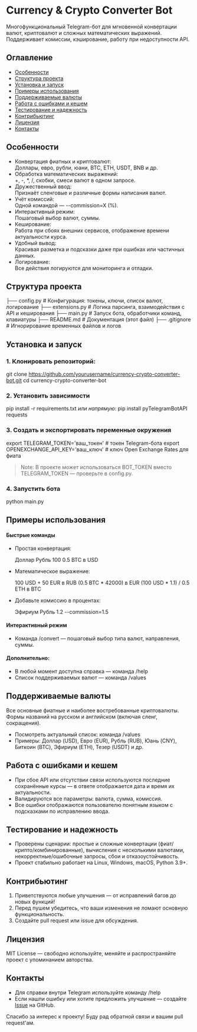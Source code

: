 # Currency & Crypto Converter Bot

Многофункциональный Telegram-бот для мгновенной конвертации валют, криптовалют и сложных математических выражений. Поддерживает комиссии, кэширование, работу при недоступности API.

## Оглавление

- [Особенности](#особенности)
- [Структура проекта](#структура-проекта)
- [Установка и запуск](#установка-и-запуск)
- [Примеры использования](#примеры-использования)
- [Поддерживаемые валюты](#поддерживаемые-валюты)
- [Работа с ошибками и кешем](#работа-с-ошибками-и-кешем)
- [Тестирование и надежность](#тестирование-и-надежность)
- [Контрибьютинг](#контрибьютинг)
- [Лицензия](#лицензия)
- [Контакты](#контакты)

## Особенности

- Конвертация фиатных и криптовалют:  
  Доллары, евро, рубли, юани, BTC, ETH, USDT, BNB и др.
- Обработка математических выражений:  
  +, -, *, /, скобки, смеси валют в одном запросе.
- Дружественный ввод:  
  Признаёт сленговые и различные формы написания валют.
- Учёт комиссий:  
  Одной командой — --commission=X (%).
- Интерактивный режим:  
  Пошаговый выбор валют, суммы.
- Кеширование:  
  Работа при сбоях внешних сервисов, отображение времени актуальности курса.
- Удобный вывод:  
  Красивая разметка и подсказки даже при ошибках или частичных данных.
- Логирование:  
  Все действия логируются для мониторинга и отладки.

## Структура проекта

├── config.py        # Конфигурация: токены, ключи, список валют, логирование
├── extensions.py    # Логика парсинга, взаимодействия с API и кеширования
├── main.py          # Запуск бота, обработчики команд, клавиатуры
├── README.md        # Документация (этот файл)
├── .gitignore       # Игнорирование временных файлов и логов
## Установка и запуск

### 1. Клонировать репозиторий:

git clone https://github.com/yourusername/currency-crypto-converter-bot.git
cd currency-crypto-converter-bot
### 2. Установить зависимости

pip install -r requirements.txt
_или напрямую:_
pip install pyTelegramBotAPI requests
### 3. Создать и экспортировать переменные окружения

export TELEGRAM_TOKEN='ваш_токен'            # токен Telegram-бота
export OPENEXCHANGE_API_KEY='ваш_ключ'       # ключ Open Exchange Rates для фиата
> Note: В проекте может использоваться BOT_TOKEN вместо TELEGRAM_TOKEN — проверьте в config.py.

### 4. Запустить бота

python main.py
## Примеры использования

#### Быстрые команды

- Простая конвертация:
   
    Доллар Рубль 100
    0.5 BTC в USD
    
- Математическое выражение:
   
    100 USD + 50 EUR в RUB
    (0.5 BTC * 42000) в EUR
    (100 USD * 1.1) / 0.5 ETH в BTC
    
- Добавьте комиссию в процентах:
   
    Эфириум Рубль 1.2 --commission=1.5
    
#### Интерактивный режим

- Команда /convert — пошаговый выбор типа валют, направления, суммы.

#### Дополнительно:
- В любой момент доступна справка — команда /help
- Список поддерживаемых валют — команда /values

## Поддерживаемые валюты

Все основные фиатные и наиболее востребованные криптовалюты. Формы названий на русском и английском (включая сленг, сокращения).
- Посмотреть актуальный список: команда /values
- Примеры: Доллар (USD), Евро (EUR), Рубль (RUB), Юань (CNY), Биткоин (BTC), Эфириум (ETH), Тезер (USDT) и др.

## Работа с ошибками и кешем

- При сбое API или отсутствии связи используются последние сохранённые курсы — в ответе отображается дата и время их актуальности.
- Валидируются все параметры: валюта, сумма, комиссия.
- Все ошибки отображаются пользователю понятным языком с подсказками по исправлению ввода.

## Тестирование и надежность

- Проверены сценарии: простые и сложные конвертации (фиат/крипто/комбинированные), вычисления с несколькими валютами, некорректные/ошибочные запросы, сбои и отказоустойчивость.
- Проект стабильно работает на Linux, Windows, macOS, Python 3.9+.

## Контрибьютинг

1. Приветствуются любые улучшения — от исправлений багов до новых функций!
2. Перед пушем убедитесь, что ваши изменения не ломают основную функциональность.
3. Создайте pull request или issue для обсуждения.

## Лицензия

MIT License — свободно используйте, меняйте и распространяйте проект с упоминанием авторства.

## Контакты

- Для справки внутри Telegram используйте команду /help
- Если нашли ошибку или хотите предложить улучшение — создайте [Issue](https://github.com/yourusername/currency-crypto-converter-bot/issues) на GitHub.

Спасибо за интерес к проекту! Буду рад обратной связи и вашим pull request'ам.
